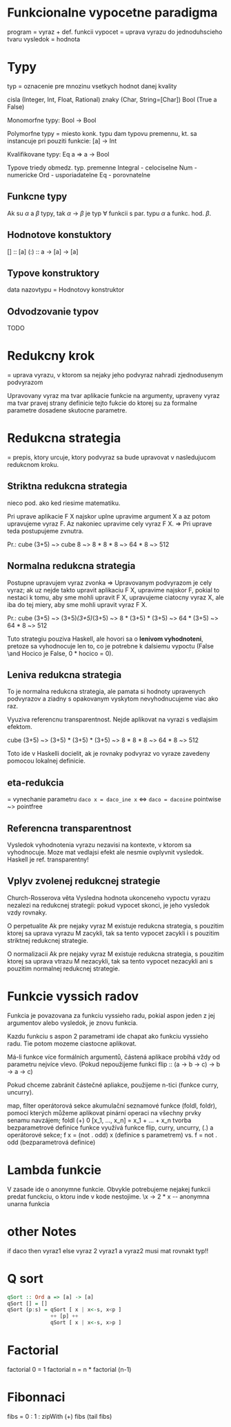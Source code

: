 # Funkcionalne vypocetne paradigma
program = vyraz + def. funkcii
vypocet = uprava vyrazu do jednoduhscieho tvaru
vysledok = hodnota

# Typy
typ = oznacenie pre mnozinu vsetkych hodnot danej kvality

cisla (Integer, Int, Float, Rational)
znaky (Char, String=[Char])
Bool (True a False)

Monomorfne typy: Bool -> Bool

Polymorfne typy = miesto konk. typu dam typovu premennu, kt. sa instancuje pri
pouziti funkcie: [a] -> Int

Kvalifikovane typy: Eq a => a -> Bool

Typove triedy obmedz. typ. premenne
Integral - celociselne
Num - numericke
Ord - usporiadatelne
Eq - porovnatelne

## Funkcne typy
Ak su $\alpha$  a $\beta$ typy, tak $\alpha$ -> $\beta$ je typ $\forall$ funkcii s
par. typu $\alpha$ a funkc. hod. $\beta$.

## Hodnotove konstuktory
[] :: [a]
(:) :: a -> [a] -> [a]

## Typove konstruktory
data nazovtypu = Hodnotovy konstruktor

## Odvodzovanie typov
TODO

# Redukcny krok
= uprava vyrazu, v ktorom sa nejaky jeho podvyraz nahradi zjednodusenym
podvyrazom

Upravovany vyraz ma tvar aplikacie funkcie na argumenty, upraveny vyraz ma tvar
pravej strany definicie tejto fukcie do ktorej su za formalne parametre dosadene
skutocne parametre.

# Redukcna strategia
= prepis, ktory urcuje, ktory podvyraz sa bude upravovat v nasledujucom
redukcnom kroku.

## Striktna redukcna strategia
nieco pod. ako ked riesime matematiku.

Pri uprave aplikacie F X najskor uplne upravime argument X a az potom upravujeme
vyraz F. Az nakoniec upravime cely vyraz F X. => Pri uprave teda postupujeme
zvnutra.

Pr.:
cube (3+5) ~> cube 8 ~> 8 * 8 * 8 ~> 64 * 8 ~> 512

## Normalna redukcna strategia
Postupne upravujem vyraz zvonka => Upravovanym podvyrazom je cely vyraz; ak uz
nejde takto upravit aplikaciu F X, upravime najskor F, pokial to nestaci k tomu,
aby sme mohli upravit F X, upravujeme ciatocny vyraz X, ale iba do tej miery,
aby sme mohli upravit vyraz F X.

Pr.:
cube (3+5) ~> (3+5)*(3+5)*(3+5) ~> 8 * (3+5) * (3+5) ~> 64 * (3+5) ~> 64 * 8 ~>
512

Tuto strategiu pouziva Haskell, ale hovori sa o **lenivom vyhodnoteni**, pretoze
sa vyhodnocuje len to, co je potrebne k dalsiemu vypoctu (False \and Hocico je
False, 0 * hocico = 0).

## Leniva redukcna strategia
To je normalna redukcna strategia, ale pamata si hodnoty upravenych podvyrazov a
ziadny s opakovanym vyskytom nevyhodnucujeme viac ako raz.

Vyuziva referencnu transparentnost. Nejde aplikovat na vyrazi s
vedlajsim efektom.

cube (3+5) ~> (3+5) * (3+5) * (3+5) ~> 8 * 8 * 8 ~> 64 * 8 ~> 512

Toto ide v Haskelli docielit, ak je rovnaky podvyraz vo vyraze zavedeny pomocou
lokalnej definicie.

## eta-redukcia
= vynechanie parametru
`daco x = daco_ine x` <=> `daco = dacoine`
pointwise ~> pointfree

## Referencna transparentnost
Vysledok vyhodnotenia vyrazu nezavisi na kontexte, v ktorom sa vyhodnocuje. Moze
mat vedlajsi efekt ale nesmie ovplyvnit vysledok. Haskell je ref.
transparentny!

## Vplyv zvolenej redukcnej strategie
Church-Rosserova věta 
Vysledna hodnota ukonceneho vypoctu vyrazu nezalezi na redukcnej strategii:
pokud vypocet skonci, je jeho vysledok vzdy rovnaky.

O perpetualite
Ak pre nejaky vyraz M existuje redukcna strategia, s pouzitim ktorej sa uprava
vyrazu M zacykli, tak sa tento vypocet zacykli i s pouzitim striktnej redukcnej
strategie.

O normalizacii
Ak pre nejaky vyraz M existuje redukcna strategia, s pouzitim ktorej sa uprava
vtrazu M nezacykli, tak sa tento vypocet nezacykli ani s pouzitim normalnej
redukcnej strategie.

# Funkcie vyssich radov
Funkcia je povazovana za funkciu vyssieho radu, pokial aspon jeden z jej
argumentov alebo vysledok, je znovu funkcia.

Kazdu funkciu s aspon 2 parametrami ide chapat ako funkciu vyssieho radu. Tie
potom mozeme ciastocne aplikovat.

Má-li funkce více formálních argumentů, částená aplikace probíhá vždy od
parametru nejvíce vlevo. (Pokud nepoužijeme funkci flip :: (a -> b -> c) -> b ->
a -> c)

Pokud chceme zabránit částečné apliakce, použijeme n-tici (funkce curry,
uncurry).

map, filter
operátorová sekce
akumulační seznamové funkce (foldl, foldr), pomocí kterých můžeme aplikovat pinární operaci na všechny prvky senamu navzájem; foldl (+) 0 [x_1, ..., x_n] = x_1 + ... + x_n
tvorba bezparametrové definice funkce využívá funkce flip, curry, uncurry, (.) a operátorové sekce; f x = (not . odd) x (definice s parametrem) vs. f = not . odd (bezparametrová definice)

# Lambda funkcie
V zasade ide o anonymne funkcie. Obvykle potrebujeme nejakej funkcii predat
funckciu, o ktoru inde v kode nestojime.
\x -> 2 * x  -- anonymna unarna funkcia


# other Notes
if daco then vyraz1 else vyraz 2
vyraz1 a vyraz2 musi mat rovnakt typ!!

# Q sort
```haskell
qSort :: Ord a => [a] -> [a]
qSort [] = []
qSort (p:s) = qSort [ x | x<-s, x<p ]
              ++ [p] ++
              qSort [ x | x<-s, x>p ]
```

# Factorial
factorial 0 = 1
factorial n = n * factorial (n-1)

# Fibonnaci
fibs = 0 : 1 : zipWith (+) fibs (tail fibs)
